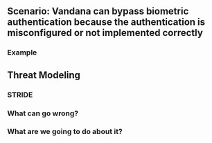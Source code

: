 ## Scenario: Vandana can bypass biometric authentication because the authentication is misconfigured or not implemented correctly

### Example

## Threat Modeling

### STRIDE

### What can go wrong?

### What are we going to do about it?